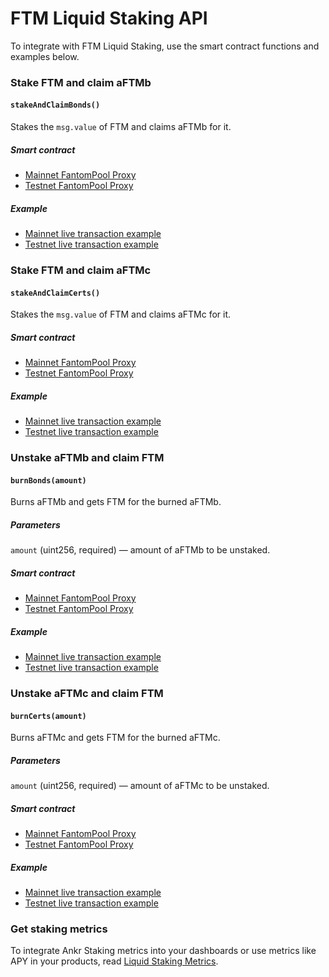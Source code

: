 # FTM Liquid Staking API

To integrate with FTM Liquid Staking, use the smart contract functions and examples below.

### Stake FTM and claim aFTMb

#### `stakeAndClaimBonds()`
 
Stakes the `msg.value` of FTM and claims aFTMb for it.

##### Smart contract

* [Mainnet FantomPool Proxy](https://ftmscan.com/address/0x84db6eE82b7Cf3b47E8F19270abdE5718B936670)
* [Testnet FantomPool Proxy](https://testnet.ftmscan.com/address/0x7B72E8117E69951F1b00178016EEaEE4ce715f28)

##### Example

* [Mainnet live transaction example](https://ftmscan.com/tx/0x8139d09140c1da66479c37e7ccf812a220e553912c97bd61a2c947a47db5fc7f)
* [Testnet live transaction example](https://testnet.ftmscan.com/tx/0xa1f188a65446f82fc635f10ec78272f9f8e0cf3288668a1bc944c0f7bfd5628a)


### Stake FTM and claim aFTMc

#### `stakeAndClaimCerts()`
 
Stakes the `msg.value` of FTM and claims aFTMc for it.

##### Smart contract

* [Mainnet FantomPool Proxy](https://ftmscan.com/address/0x84db6eE82b7Cf3b47E8F19270abdE5718B936670)
* [Testnet FantomPool Proxy](https://testnet.ftmscan.com/address/0x7B72E8117E69951F1b00178016EEaEE4ce715f28)

##### Example

* [Mainnet live transaction example](https://ftmscan.com/tx/0x3744426c4a36cead2d3f1048fd64c1268dc863003c283efdbbf97cee6a9545e4)
* [Testnet live transaction example](https://testnet.ftmscan.com/tx/0xe3c7af52171d3514b7b174863db1f0a4cfe6c33f0c79b3850627f97766996626)

### Unstake aFTMb and claim FTM

#### `burnBonds(amount)`
 
Burns aFTMb and gets FTM for the burned aFTMb.

##### Parameters 

`amount` (uint256, required) — amount of aFTMb to be unstaked.

##### Smart contract

* [Mainnet FantomPool Proxy](https://ftmscan.com/address/0x84db6eE82b7Cf3b47E8F19270abdE5718B936670)
* [Testnet FantomPool Proxy](https://testnet.ftmscan.com/address/0x7B72E8117E69951F1b00178016EEaEE4ce715f28)

##### Example

* [Mainnet live transaction example](https://ftmscan.com/tx/0x067abdbf4a3119d04580cb8b4de9f8af2ecf43bc0e574ba62aba3a89bddfff75)
* [Testnet live transaction example](https://testnet.ftmscan.com/tx/0x14416cf8043e0f7207779394d18b0cf507fb78aa5cbe9209fd576a20067fdec6)


### Unstake aFTMc and claim FTM

#### `burnCerts(amount)`
 
Burns aFTMc and gets FTM for the burned aFTMc.

##### Parameters 

`amount` (uint256, required) — amount of aFTMc to be unstaked.

##### Smart contract

* [Mainnet FantomPool Proxy](https://ftmscan.com/address/0x84db6eE82b7Cf3b47E8F19270abdE5718B936670)
* [Testnet FantomPool Proxy](https://testnet.ftmscan.com/address/0x7B72E8117E69951F1b00178016EEaEE4ce715f28)

##### Example

* [Mainnet live transaction example](https://ftmscan.com/tx/0x303e68588bf68dbfd515a7d1b46198c18b8b978b1bee540ff8386e871c7dc4d9)
* [Testnet live transaction example](https://testnet.ftmscan.com/tx/0x7ca2d6bda3db3d4c60119d6a1bc5e9245d24066669a30caafa275d147cf3c9fc)


### Get staking metrics

To integrate Ankr Staking metrics into your dashboards or use metrics like APY in your products, read [Liquid Staking Metrics](../restful-api/staking-metrics).


